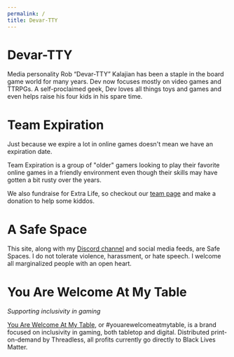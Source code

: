```yaml
---
permalink: /
title: Devar-TTY
---
```

# Devar-TTY

Media personality Rob “Devar-TTY” Kalajian has been a staple in the board game world for many years. Dev now focuses mostly on video games and TTRPGs. A self-proclaimed geek, Dev loves all things toys and games and even helps raise his four kids in his spare time.
# Team Expiration

Just because we expire a lot in online games doesn't mean we have an expiration date.

Team Expiration is a group of "older" gamers looking to play their favorite online games in a friendly environment even though their skills may have gotten a bit rusty over the years.

We also fundraise for Extra Life, so checkout our [team page](https://www.extra-life.org/index.cfm?fuseaction=donordrive.team&teamID=60075) and make a donation to help some kiddos.
# A Safe Space
This site, along with my [Discord channel](https://discord.gg/PRjtw9B) and social media feeds, are Safe Spaces. I do not tolerate violence, harassment, or hate speech. I welcome all marginalized people with an open heart.
# You Are Welcome At My Table

*Supporting inclusivity in gaming*

[You Are Welcome At My Table](https://yamamt.threadless.com), or #youarewelcomeatmytable, is a brand focused on inclusivity in gaming, both tabletop and digital. Distributed print-on-demand by Threadless, all profits currently go directly to Black Lives Matter.